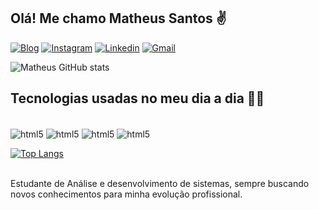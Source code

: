 ## Olá! Me chamo Matheus Santos ✌

[![Blog](https://img.shields.io/website?label=THProgramador.com&style=for-the-badge&url=https://thprogramador.com/)](https://thprogramador.com)
[![Instagram](https://img.shields.io/badge/Instagram-E4405F?style=for-the-badge&logo=instagram&logoColor=white)](https://www.instagram.com/thprogramador/)
[![Linkedin](https://img.shields.io/badge/LinkedIn-0077B5?style=for-the-badge&logo=linkedin&logoColor=white
)](https://www.linkedin.com/in/matheushermes/)
[![Gmail](https://img.shields.io/badge/Gmail-D14836?style=for-the-badge&logo=gmail&logoColor=white
)](mailto:matheus@thprogramador.com)




![Matheus GitHub stats](https://github-readme-stats.vercel.app/api?username=matheushermes&show_icons=true&theme=github_dark)


## Tecnologias usadas no meu dia a dia 👨‍💻

<div style="display: inline-block"><br/>
    <img align="center" alt="html5" src="https://img.shields.io/badge/HTML5-E34F26?style=for-the-badge&logo=html5&logoColor=white">
    <img align="center" alt="html5" src="https://img.shields.io/badge/CSS3-1572B6?style=for-the-badge&logo=css3&logoColor=white">
    <img align="center" alt="html5" src="https://img.shields.io/badge/JavaScript-F7DF1E?style=for-the-badge&logo=javascript&logoColor=black">
    <img align="center" alt="html5" src="https://img.shields.io/badge/Go-00ADD8?style=for-the-badge&logo=go&logoColor=white">
</div>

</br>

[![Top Langs](https://github-readme-stats.vercel.app/api/top-langs/?username=matheushermes&layout=compact)](https://github.com/anuraghazra/github-readme-stats)

</br>
Estudante de Análise e desenvolvimento de sistemas, sempre buscando novos conhecimentos para minha evolução profissional.
